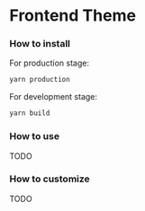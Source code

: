 # Frontend Theme

[//]: <> (TODO: Write docs)

### How to install

For production stage:

```bash
yarn production
```

For development stage:

```bash
yarn build
```

### How to use

TODO

### How to customize

TODO
